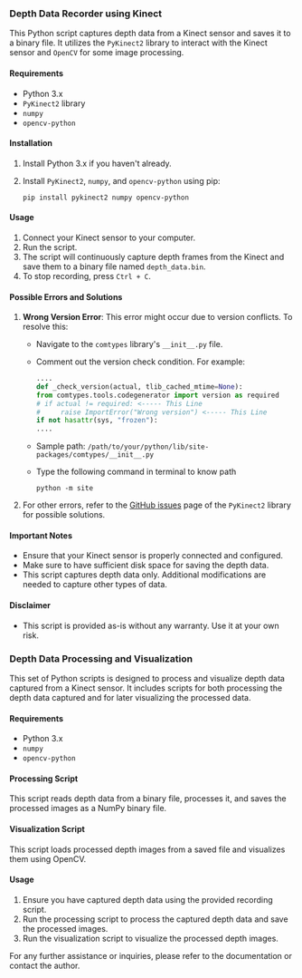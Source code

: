 ### Depth Data Recorder using Kinect

This Python script captures depth data from a Kinect sensor and saves it to a binary file. It utilizes the `PyKinect2` library to interact with the Kinect sensor and `OpenCV` for some image processing.

#### Requirements
- Python 3.x
- `PyKinect2` library
- `numpy`
- `opencv-python`

#### Installation
1. Install Python 3.x if you haven't already.
2. Install `PyKinect2`, `numpy`, and `opencv-python` using pip:

    ```
    pip install pykinect2 numpy opencv-python
    ```

#### Usage
1. Connect your Kinect sensor to your computer.
2. Run the script.
3. The script will continuously capture depth frames from the Kinect and save them to a binary file named `depth_data.bin`.
4. To stop recording, press `Ctrl + C`.

#### Possible Errors and Solutions

1. **Wrong Version Error**: This error might occur due to version conflicts. To resolve this:
    - Navigate to the `comtypes` library's `__init__.py` file.
    - Comment out the version check condition. For example:
      
        ```python
        ....
        def _check_version(actual, tlib_cached_mtime=None):
        from comtypes.tools.codegenerator import version as required
        # if actual != required: <----- This Line
        #     raise ImportError("Wrong version") <----- This Line
        if not hasattr(sys, "frozen"):
        ....
        ```
    - Sample path: `/path/to/your/python/lib/site-packages/comtypes/__init__.py`
    - Type the following command in terminal to know path
      
      ```
      python -m site
      ```

2. For other errors, refer to the [GitHub issues](https://github.com/Kinect/PyKinect2/issues) page of the `PyKinect2` library for possible solutions.

#### Important Notes
- Ensure that your Kinect sensor is properly connected and configured.
- Make sure to have sufficient disk space for saving the depth data.
- This script captures depth data only. Additional modifications are needed to capture other types of data.

#### Disclaimer
- This script is provided as-is without any warranty. Use it at your own risk.

### Depth Data Processing and Visualization

This set of Python scripts is designed to process and visualize depth data captured from a Kinect sensor. It includes scripts for both processing the depth data captured and for later visualizing the processed data.

#### Requirements
- Python 3.x
- `numpy`
- `opencv-python`

#### Processing Script

This script reads depth data from a binary file, processes it, and saves the processed images as a NumPy binary file.

#### Visualization Script

This script loads processed depth images from a saved file and visualizes them using OpenCV.

#### Usage
1. Ensure you have captured depth data using the provided recording script.
2. Run the processing script to process the captured depth data and save the processed images.
3. Run the visualization script to visualize the processed depth images.

For any further assistance or inquiries, please refer to the documentation or contact the author.
